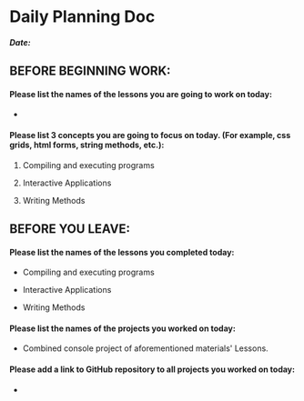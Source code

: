 # Daily Planning Doc

##### Date:

## BEFORE BEGINNING WORK:


#### Please list the names of the lessons you are going to work on today:

* 


#### Please list 3 concepts you are going to focus on today. (For example, css grids, html forms, string methods, etc.):

1. Compiling and executing programs

2. Interactive Applications

3. Writing Methods



## BEFORE YOU LEAVE:


#### Please list the names of the lessons you completed today:

* Compiling and executing programs

* Interactive Applications

* Writing Methods


#### Please list the names of the projects you worked on today:

*  Combined console project of aforementioned materials' Lessons.


#### Please add a link to GitHub repository to all projects you worked on today:

*